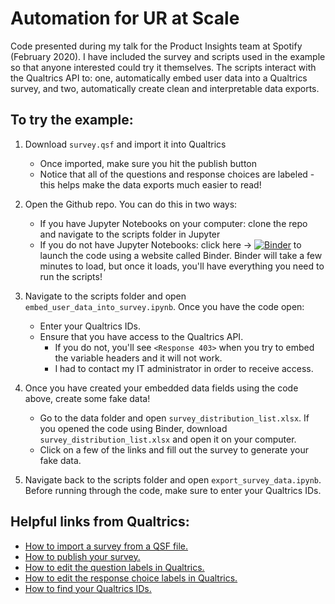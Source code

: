 # Automation for UR at Scale
Code presented during my talk for the Product Insights team at Spotify (February 2020). I have included the survey and scripts used in the example so that anyone interested could try it themselves. The scripts interact with the Qualtrics API to: one, automatically embed user data into a Qualtrics survey, and two, automatically create clean and interpretable data exports.

## To try the example:
1. Download `survey.qsf` and import it into Qualtrics
    - Once imported, make sure you hit the publish button
    - Notice that all of the questions and response choices are labeled - this helps make the data exports much easier to read!

2. Open the Github repo. You can do this in two ways:
    - If you have Jupyter Notebooks on your computer: clone the repo and navigate to the scripts folder in Jupyter
    - If you do not have Jupyter Notebooks: click here &rarr; [![Binder](https://mybinder.org/badge_logo.svg)](https://mybinder.org/v2/gh/alexdsbreslav/automation_for_ur_at_scale/master) to launch the code using a website called Binder. Binder will take a few minutes to load, but once it loads, you'll have everything you need to run the scripts!

3. Navigate to the scripts folder and open `embed_user_data_into_survey.ipynb`. Once you have the code open:
    - Enter your Qualtrics IDs.
    - Ensure that you have access to the Qualtrics API.
        - If you do not, you'll see `<Response 403>` when you try to embed the variable headers and it will not work. 
        - I had to contact my IT administrator in order to receive access.
  
4. Once you have created your embedded data fields using the code above, create some fake data!
    - Go to the data folder and open `survey_distribution_list.xlsx`. If you opened the code using Binder, download `survey_distribution_list.xlsx` and open it on your computer.
    - Click on a few of the links and fill out the survey to generate your fake data.

5. Navigate back to the scripts folder and open `export_survey_data.ipynb`. Before running through the code, make sure to enter your Qualtrics IDs.

## Helpful links from Qualtrics:
- [How to import a survey from a QSF file.](https://www.qualtrics.com/support/survey-platform/survey-module/survey-tools/import-and-export-surveys/#ImportingASurvey)
- [How to publish your survey.](https://www.qualtrics.com/support/survey-platform/survey-module/survey-publishing-versions/#PublishingNew)
- [How to edit the question labels in Qualtrics.](https://www.qualtrics.com/support/survey-platform/survey-module/editing-questions/formatting-questions/#EditingQuestionLabels)
- [How to edit the response choice labels in Qualtrics.](https://www.qualtrics.com/support/survey-platform/survey-module/question-options/recode-values/#RecodingValuesAndChangingVariableLabels)
- [How to find your Qualtrics IDs.](https://www.qualtrics.com/support/integrations/api-integration/finding-qualtrics-ids/#LocatingQualtricsIDs)
